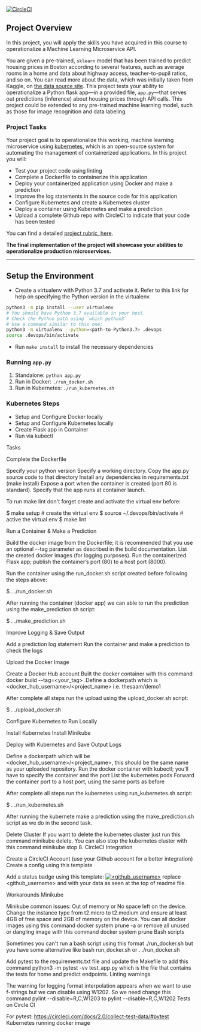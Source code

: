 [![CircleCI](https://dl.circleci.com/status-badge/img/gh/thesaam/project4Demo/tree/main.svg?style=svg)](https://dl.circleci.com/status-badge/redirect/gh/thesaam/project4Demo/tree/main)

## Project Overview

In this project, you will apply the skills you have acquired in this course to operationalize a Machine Learning Microservice API. 

You are given a pre-trained, `sklearn` model that has been trained to predict housing prices in Boston according to several features, such as average rooms in a home and data about highway access, teacher-to-pupil ratios, and so on. You can read more about the data, which was initially taken from Kaggle, on [the data source site](https://www.kaggle.com/c/boston-housing). This project tests your ability to operationalize a Python flask app—in a provided file, `app.py`—that serves out predictions (inference) about housing prices through API calls. This project could be extended to any pre-trained machine learning model, such as those for image recognition and data labeling.

### Project Tasks

Your project goal is to operationalize this working, machine learning microservice using [kubernetes](https://kubernetes.io/), which is an open-source system for automating the management of containerized applications. In this project you will:
* Test your project code using linting
* Complete a Dockerfile to containerize this application
* Deploy your containerized application using Docker and make a prediction
* Improve the log statements in the source code for this application
* Configure Kubernetes and create a Kubernetes cluster
* Deploy a container using Kubernetes and make a prediction
* Upload a complete Github repo with CircleCI to indicate that your code has been tested

You can find a detailed [project rubric, here](https://review.udacity.com/#!/rubrics/2576/view).

**The final implementation of the project will showcase your abilities to operationalize production microservices.**

---

## Setup the Environment

* Create a virtualenv with Python 3.7 and activate it. Refer to this link for help on specifying the Python version in the virtualenv. 
```bash
python3 -m pip install --user virtualenv
# You should have Python 3.7 available in your host. 
# Check the Python path using `which python3`
# Use a command similar to this one:
python3 -m virtualenv --python=<path-to-Python3.7> .devops
source .devops/bin/activate
```
* Run `make install` to install the necessary dependencies

### Running `app.py`

1. Standalone:  `python app.py`
2. Run in Docker:  `./run_docker.sh`
3. Run in Kubernetes:  `./run_kubernetes.sh`

### Kubernetes Steps

* Setup and Configure Docker locally
* Setup and Configure Kubernetes locally
* Create Flask app in Container
* Run via kubectl

Tasks

Complete the Dockerfile

Specify your python version Specify a working directory. Copy the app.py source code to that directory Install any dependencies in requirements.txt (make install) Expose a port when the container is created (port 80 is standard). Specify that the app runs at container launch.

To run make lint don't forget create and activate the virtual env before:

$ make setup # create the virtual env $ source ~/.devops/bin/activate # active the virtual env $ make lint

Run a Container & Make a Prediction

Build the docker image from the Dockerfile; it is recommended that you use an optional --tag parameter as described in the build documentation. List the created docker images (for logging purposes). Run the containerized Flask app; publish the container’s port (80) to a host port (8000).

Run the container using the run_docker.sh script created before following the steps above:

$ . ./run_docker.sh 

After running the container (docker app) we can able to run the prediction using the make_prediction.sh script:

$ . ./make_prediction.sh 

Improve Logging & Save Output

Add a prediction log statement Run the container and make a prediction to check the logs

Upload the Docker Image

Create a Docker Hub account Built the docker container with this command docker build --tag=<your_tag> .Define a dockerpath which is <docker_hub_username>/<project_name> i.e. thesaam/demo1

After complete all steps run the upload using the upload_docker.sh script:

$ . ./upload_docker.sh

Configure Kubernetes to Run Locally

Install Kubernetes Install Minikube

Deploy with Kubernetes and Save Output Logs

Define a dockerpath which will be <docker_hub_username>/<project_name>, this should be the same name as your uploaded repository. Run the docker container with kubectl; you’ll have to specify the container and the port List the kubernetes pods Forward the container port to a host port, using the same ports as before

After complete all steps run the kubernetes using run_kubernetes.sh script:

$ . ./run_kubernetes.sh

After running the kubernete make a prediction using the make_prediction.sh script as we do in the second task.

Delete Cluster
If you want to delete the kubernetes cluster just run this command minikube delete. You can also stop the kubernetes cluster with this command minikube stop 8. CircleCI Integration

Create a CircleCI Account (use your Github account for a better integration)
Create a config using this template

Add a status badge using this template: [![<github_username>](https://circleci.com/gh/<github_username>/<repository>.svg?style=svg)](https://circleci.com/gh/<github_username>/<repository>) replace <github_username> and <repository> with your data as seen at the top of readme file.

Workarounds Minikube

Minikube common issues: Out of memory or No space left on the device. Change the instance type from t2.micro to t2.medium and ensure at least 4GB of free space and 2GB of memory on the device. You can all docker images using this command docker system prune -a or remove all unused or dangling image with this command docker system prune Bash scripts

Sometimes you can't run a bash script using this format ./run_docker.sh but you have some alternative like bash run_docker.sh or . ./run_docker.sh

Add pytest to the requirements.txt file and update the Makefile to add this command python3 -m pytest -vv test_app.py which is the file that contains the tests for home and predict endpoints. Linting warnings

The warning for logging format interpolation appears when we want to use f-strings but we can disable using W1202. So we need change this command pylint --disable=R,C,W1203 to pylint --disable=R,C,W1202 Tests on Circle CI

For pytest: https://circleci.com/docs/2.0/collect-test-data/#pytest Kubernetes running docker image